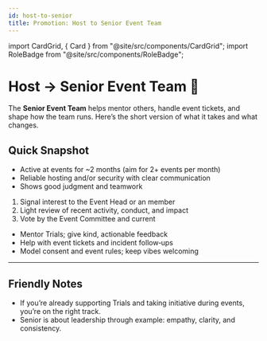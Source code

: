 ```yaml
---
id: host-to-senior
title: Promotion: Host to Senior Event Team
---
```


import CardGrid, { Card } from "@site/src/components/CardGrid";
import RoleBadge from "@site/src/components/RoleBadge";

# Host -> Senior Event Team 🌟

The **Senior Event Team** helps mentor others, handle event tickets, and shape how the team runs. Here’s the short version of what it takes and what changes.

## Quick Snapshot

<CardGrid columns={3}>
  <Card title="Eligibility" status="success" icon="✅">
    <ul>
      <li>Active at events for ~2 months (aim for 2+ events per month)</li>
      <li>Reliable hosting and/or security with clear communication</li>
      <li>Shows good judgment and teamwork</li>
    </ul>
  </Card>

  <Card title="How Selection Works" status="info" icon="🗳️">
    <ol>
      <li>Signal interest to the Event Head or an <RoleBadge role="Event Committee" color="#db1cb8" /> member</li>
      <li>Light review of recent activity, conduct, and impact</li>
      <li>Vote by the Event Committee and current <RoleBadge role="Senior Event Team" color="#3fa7ff" /></li>
    </ol>
  </Card>

  <Card title="What You'll Do" status="warning" icon="🎯">
    <ul>
      <li>Mentor Trials; give kind, actionable feedback</li>
      <li>Help with event tickets and incident follow‑ups</li>
      <li>Model consent and event rules; keep vibes welcoming</li>
    </ul>
  </Card>
</CardGrid>

---

## Friendly Notes

- If you’re already supporting Trials and taking initiative during events, you’re on the right track.
- Senior is about leadership through example: empathy, clarity, and consistency.
